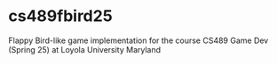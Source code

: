 # cs489fbird25
Flappy Bird-like game implementation for the course CS489 Game Dev (Spring 25) at Loyola University Maryland
